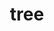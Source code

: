 ---
layout: landing_page
sidebar: qq_cli_command_reference_sidebar
summary: Listing of commands for tree
title: tree

---